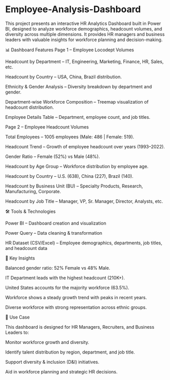 # Employee-Analysis-Dashboard
This project presents an interactive HR Analytics Dashboard built in Power BI, designed to analyze workforce demographics, headcount volumes, and diversity across multiple dimensions. It provides HR managers and business leaders with valuable insights for workforce planning and decision-making.


📊 Dashboard Features
Page 1 – Employee Locodept Volumes

Headcount by Department – IT, Engineering, Marketing, Finance, HR, Sales, etc.

Headcount by Country – USA, China, Brazil distribution.

Ethnicity & Gender Analysis – Diversity breakdown by department and gender.

Department-wise Workforce Composition – Treemap visualization of headcount distribution.

Employee Details Table – Department, employee count, and job titles.

Page 2 – Employee Headcount Volumes

Total Employees – 1005 employees (Male: 486 | Female: 519).

Headcount Trend – Growth of employee headcount over years (1993–2022).

Gender Ratio – Female (52%) vs Male (48%).

Headcount by Age Group – Workforce distribution by employee age.

Headcount by Country – U.S. (638), China (227), Brazil (140).

Headcount by Business Unit (BU) – Specialty Products, Research, Manufacturing, Corporate.

Headcount by Job Title – Manager, VP, Sr. Manager, Director, Analysts, etc.

🛠 Tools & Technologies

Power BI – Dashboard creation and visualization

Power Query – Data cleaning & transformation

HR Dataset (CSV/Excel) – Employee demographics, departments, job titles, and headcount data

🚀 Key Insights

Balanced gender ratio: 52% Female vs 48% Male.

IT Department leads with the highest headcount (210K+).

United States accounts for the majority workforce (63.5%).

Workforce shows a steady growth trend with peaks in recent years.

Diverse workforce with strong representation across ethnic groups.

📌 Use Case

This dashboard is designed for HR Managers, Recruiters, and Business Leaders to:

Monitor workforce growth and diversity.

Identify talent distribution by region, department, and job title.

Support diversity & inclusion (D&I) initiatives.

Aid in workforce planning and strategic HR decisions.
